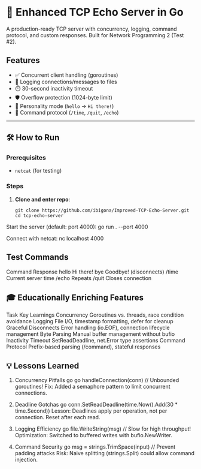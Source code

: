 # 🚀 Enhanced TCP Echo Server in Go

A production-ready TCP server with concurrency, logging, command protocol, and custom responses. Built for Network Programming 2 (Test #2).

## Features
- ✅ Concurrent client handling (goroutines)  
- 📝 Logging connections/messages to files  
- ⏱️ 30-second inactivity timeout  
- 🛡️ Overflow protection (1024-byte limit)  
- 🤖 Personality mode (`hello` → `Hi there!`)  
- 🔌 Command protocol (`/time`, `/quit`, `/echo`)  

---

## 🛠️ How to Run

### Prerequisites
- `netcat` (for testing)  

### Steps
1. **Clone and enter repo**:
   ```
   git clone https://github.com/ibigona/Improved-TCP-Echo-Server.git
   cd tcp-echo-server
Start the server (default: port 4000):
go run . --port 4000

Connect with netcat:
nc localhost 4000

## Test Commands
Command	Response
hello	Hi there!
bye	Goodbye! (disconnects)
/time	Current server time
/echo <msg>	Repeats <msg>
/quit	Closes connection

## 🎓 Educationally Enriching Features
Task	Key Learnings
Concurrency	Goroutines vs. threads, race condition avoidance
Logging	File I/O, timestamp formatting, defer for cleanup
Graceful Disconnects	Error handling (io.EOF), connection lifecycle management
Byte Parsing	Manual buffer management without bufio
Inactivity Timeout	SetReadDeadline, net.Error type assertions
Command Protocol	Prefix-based parsing (/command), stateful responses

## 💡 Lessons Learned
1. Concurrency Pitfalls
go
go handleConnection(conn) // Unbounded goroutines!
Fix: Added a semaphore pattern to limit concurrent connections.

2. Deadline Gotchas
go
conn.SetReadDeadline(time.Now().Add(30 * time.Second))
Lesson: Deadlines apply per operation, not per connection. Reset after each read.

3. Logging Efficiency
go
file.WriteString(msg) // Slow for high throughput!
Optimization: Switched to buffered writes with bufio.NewWriter.

4. Command Security
go
msg = strings.TrimSpace(input) // Prevent padding attacks
Risk: Naive splitting (strings.Split) could allow command injection.

